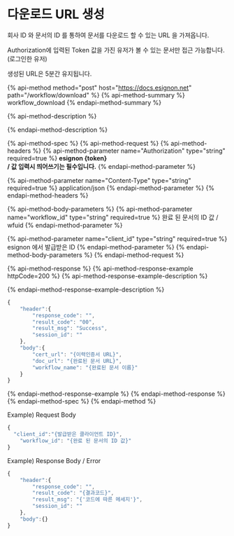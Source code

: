 # 다운로드 URL 생성

회사 ID 와 문서의 ID 를 통하여 문서를 다운로드 할 수 있는 URL 을 가져옵니다.

Authorization에 입력된 Token 값을 가진 유저가 볼 수 있는 문서만 접근 가능합니다.\(로그인한 유저\)

생성된 URL은 5분간 유지됩니다.

{% api-method method="post" host="https://docs.esignon.net" path="/workflow/download" %}
{% api-method-summary %}
workflow\_download
{% endapi-method-summary %}

{% api-method-description %}

{% endapi-method-description %}

{% api-method-spec %}
{% api-method-request %}
{% api-method-headers %}
{% api-method-parameter name="Authorization" type="string" required=true %}
**esignon {token}  
 / 값 입력시 띄어쓰기는 필수입니다.**
{% endapi-method-parameter %}

{% api-method-parameter name="Content-Type" type="string" required=true %}
application/json
{% endapi-method-parameter %}
{% endapi-method-headers %}

{% api-method-body-parameters %}
{% api-method-parameter name="workflow\_id" type="string" required=true %}
완료 된 문서의 ID 값 / wfuid
{% endapi-method-parameter %}

{% api-method-parameter name="client\_id" type="string" required=true %}
esignon 에서 발급받은 ID 
{% endapi-method-parameter %}
{% endapi-method-body-parameters %}
{% endapi-method-request %}

{% api-method-response %}
{% api-method-response-example httpCode=200 %}
{% api-method-response-example-description %}

{% endapi-method-response-example-description %}

```javascript
{
	"header":{
		"response_code": "",
		"result_code": "00",
		"result_msg": "Success",
		"session_id": ""
	},
	"body":{
		"cert_url": "{이력인증서 URL}",
		"doc_url": "{완료된 문서 URL}",
		"workflow_name": "{완료된 문서 이름}"
	}
}
```
{% endapi-method-response-example %}
{% endapi-method-response %}
{% endapi-method-spec %}
{% endapi-method %}

Example\) Request Body

```javascript
{
  "client_id":"{발급받은 클라이언트 ID}",
	"workflow_id": "{완료 된 문서의 ID 값}"
}
```

Example\) Response Body / Error

```javascript
{
    "header":{
        "response_code": "",
        "result_code": "{결과코드}",
        "result_msg": "{'코드에 따른 메세지'}",
        "session_id": ""
    },
    "body":{}
}
```

